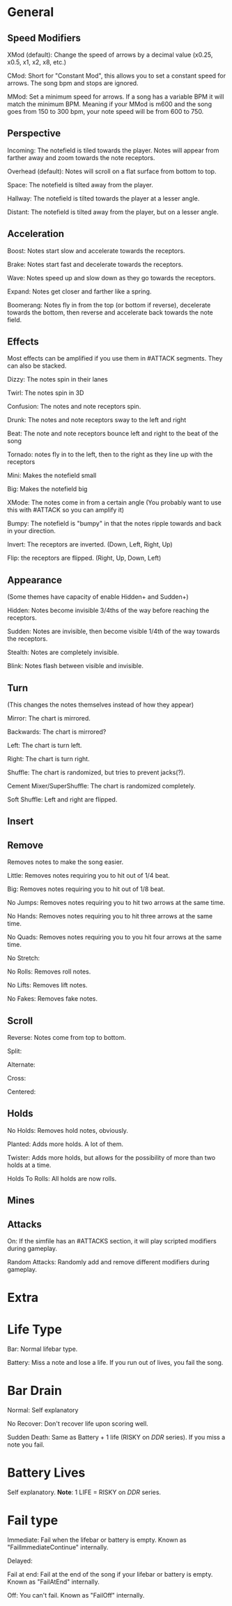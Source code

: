 # General

## Speed Modifiers
XMod (default): Change the speed of arrows by a decimal value (x0.25, x0.5, x1, x2, x8, etc.)

CMod: Short for "Constant Mod", this allows you to set a constant speed for arrows. The song bpm and stops are ignored.

MMod: Set a minimum speed for arrows. If a song has a variable BPM it will match the minimum BPM. Meaning if your MMod is m600 and the song goes from 150 to 300 bpm, your note speed will be from 600 to 750.

## Perspective

Incoming: The notefield is tiled towards the player. Notes will appear from farther away and zoom towards the note receptors.

Overhead (default): Notes will scroll on a flat surface from bottom to top.

Space: The notefield is tilted away from the player.

Hallway: The notefield is tilted towards the player at a lesser angle.

Distant: The notefield is tilted away from the player, but on a lesser angle.

## Acceleration

Boost: Notes start slow and accelerate towards the receptors.

Brake: Notes start fast and decelerate towards the receptors.

Wave: Notes speed up and slow down as they go towards the receptors.

Expand: Notes get closer and farther like a spring.

Boomerang: Notes fly in from the top (or bottom if reverse), decelerate towards the bottom, then reverse and accelerate back towards the note field.

## Effects

Most effects can be amplified if you use them in #ATTACK segments. They can also be stacked.

Dizzy: The notes spin in their lanes

Twirl: The notes spin in 3D

Confusion: The notes and note receptors spin.

Drunk: The notes and note receptors sway to the left and right

Beat: The note and note receptors bounce left and right to the beat of the song

Tornado: notes fly in to the left, then to the right as they line up with the receptors

Mini: Makes the notefield small

Big: Makes the notefield big

XMode: The notes come in from a certain angle (You probably want to use this with #ATTACK so you can amplify it)

Bumpy: The notefield is "bumpy" in that the notes ripple towards and back in your direction.

Invert: The receptors are inverted. (Down, Left, Right, Up)

Flip: the receptors are flipped. (Right, Up, Down, Left)

## Appearance

(Some themes have capacity of enable Hidden+ and Sudden+)

Hidden: Notes become invisible 3/4ths of the way before reaching the receptors.

Sudden: Notes are invisible, then become visible 1/4th of the way towards the receptors.

Stealth: Notes are completely invisible.

Blink: Notes flash between visible and invisible.

## Turn

(This changes the notes themselves instead of how they appear)

Mirror: The chart is mirrored.

Backwards: The chart is mirrored?

Left: The chart is turn left.

Right: The chart is turn right.

Shuffle: The chart is randomized, but tries to prevent jacks(?).

Cement Mixer/SuperShuffle: The chart is randomized completely.

Soft Shuffle: Left and right are flipped.

## Insert

## Remove

Removes notes to make the song easier.

Little: Removes notes requiring you to hit out of 1/4 beat.

Big: Removes notes requiring you to hit out of 1/8 beat.

No Jumps: Removes notes requiring you to hit two arrows at the same time.

No Hands: Removes notes requiring you to hit three arrows at the same time.

No Quads: Removes notes requiring you to you hit four arrows at the same time.

No Stretch:

No Rolls: Removes roll notes.

No Lifts: Removes lift notes.

No Fakes: Removes fake notes.

## Scroll

Reverse: Notes come from top to bottom.

Split:

Alternate:

Cross:

Centered:

## Holds

No Holds: Removes hold notes, obviously.

Planted: Adds more holds. A lot of them.

Twister: Adds more holds, but allows for the possibility of more than two holds at a time.

Holds To Rolls: All holds are now rolls.

## Mines

## Attacks

On: If the simfile has an #ATTACKS section, it will play scripted modifiers during gameplay.

Random Attacks: Randomly add and remove different modifiers during gameplay.

# Extra

# Life Type

Bar: Normal lifebar type.

Battery: Miss a note and lose a life. If you run out of lives, you fail the song.

# Bar Drain

Normal: Self explanatory

No Recover: Don't recover life upon scoring well.

Sudden Death: Same as Battery + 1 life (RISKY on _DDR_ series). If you miss a note you fail.

# Battery Lives

Self explanatory. 
**Note**: 1 LIFE = RISKY on _DDR_ series.

# Fail type

Immediate: Fail when the lifebar or battery is empty. Known as "FailImmediateContinue" internally.

Delayed:

Fail at end: Fail at the end of the song if your lifebar or battery is empty. Known as "FailAtEnd" internally.

Off: You can't fail. Known as "FailOff" internally.